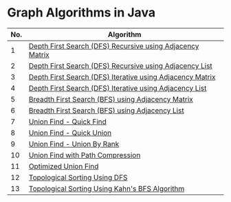# Graph Algorithms in Java

| No. | Algorithm                                                                                   |
| --- |---------------------------------------------------------------------------------------------|
| 1 | [Depth First Search (DFS) Recursive using Adjacency Matrix](src/DFSRecursiveAdjMatrix.java) |
| 2 | [Depth First Search (DFS) Recursive using Adjacency List](src/DFSRecursiveAdjList.java)     |
| 3 | [Depth First Search (DFS) Iterative using Adjacency Matrix](src/DFSIterativeAdjMatrix.java) |
| 4 | [Depth First Search (DFS) Iterative using Adjacency List](src/DFSIterativeAdjList.java)     |
| 5 | [Breadth First Search (BFS) using Adjacency Matrix](src/BFSIterativeAdjMatrix.java)         |
| 6 | [Breadth First Search (BFS) using Adjacency List](src/BFSIterativeAdjList.java)             |
| 7 | [Union Find - Quick Find](src/QuickFind.java)                                               |
| 8 | [Union Find - Quick Union](src/QuickUnion.java)                                             |
| 9 | [Union Find - Union By Rank](src/UnionByRank.java)                                          |
| 10 | [Union Find with Path Compression](src/PathCompression.java)                                |
| 11 | [Optimized Union Find](src/UnionFind.java)                                                  |
| 12 | [Topological Sorting Using DFS](src/TopologicalSortingDFS.java)                             |
| 13 | [Topological Sorting Using Kahn's BFS Algorithm](src/TopologicalSortingKahnsBFS.java)       |